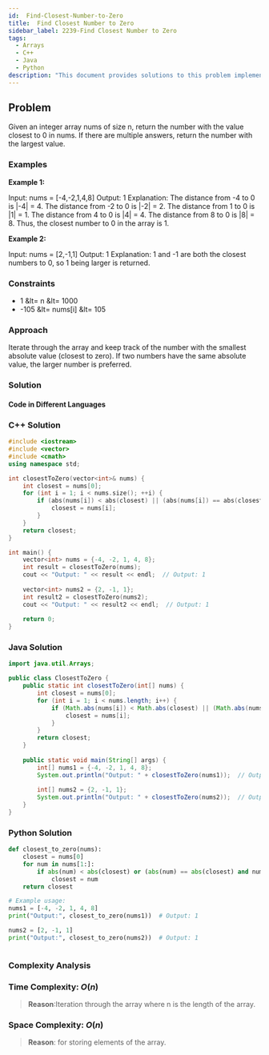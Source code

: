 ```yaml
---
id:  Find-Closest-Number-to-Zero
title:  Find Closest Number to Zero
sidebar_label: 2239-Find Closest Number to Zero
tags:
  - Arrays
  - C++
  - Java
  - Python
description: "This document provides solutions to this problem implemented in C++, Java, and Python."
---
```


## Problem

Given an integer array nums of size n, return the number with the value closest to 0 in nums. If there are multiple answers, return the number with the largest value.

 

### Examples

**Example 1:**

Input: nums = [-4,-2,1,4,8]
Output: 1
Explanation:
The distance from -4 to 0 is |-4| = 4.
The distance from -2 to 0 is |-2| = 2.
The distance from 1 to 0 is |1| = 1.
The distance from 4 to 0 is |4| = 4.
The distance from 8 to 0 is |8| = 8.
Thus, the closest number to 0 in the array is 1.

**Example 2:**

Input: nums = [2,-1,1]
Output: 1
Explanation: 1 and -1 are both the closest numbers to 0, so 1 being larger is returned.




### Constraints

- 1 &lt= n &lt= 1000
- -105 &lt= nums[i] &lt= 105

### Approach
Iterate through the array and keep track of the number with the smallest absolute value (closest to zero). If two numbers have the same absolute value, the larger number is preferred.


### Solution

#### Code in Different Languages

### C++ Solution

```cpp
#include <iostream>
#include <vector>
#include <cmath>
using namespace std;

int closestToZero(vector<int>& nums) {
    int closest = nums[0];
    for (int i = 1; i < nums.size(); ++i) {
        if (abs(nums[i]) < abs(closest) || (abs(nums[i]) == abs(closest) && nums[i] > closest)) {
            closest = nums[i];
        }
    }
    return closest;
}

int main() {
    vector<int> nums = {-4, -2, 1, 4, 8};
    int result = closestToZero(nums);
    cout << "Output: " << result << endl;  // Output: 1
    
    vector<int> nums2 = {2, -1, 1};
    int result2 = closestToZero(nums2);
    cout << "Output: " << result2 << endl;  // Output: 1
    
    return 0;
}

```

### Java Solution

```java
import java.util.Arrays;

public class ClosestToZero {
    public static int closestToZero(int[] nums) {
        int closest = nums[0];
        for (int i = 1; i < nums.length; i++) {
            if (Math.abs(nums[i]) < Math.abs(closest) || (Math.abs(nums[i]) == Math.abs(closest) && nums[i] > closest)) {
                closest = nums[i];
            }
        }
        return closest;
    }
    
    public static void main(String[] args) {
        int[] nums1 = {-4, -2, 1, 4, 8};
        System.out.println("Output: " + closestToZero(nums1));  // Output: 1
        
        int[] nums2 = {2, -1, 1};
        System.out.println("Output: " + closestToZero(nums2));  // Output: 1
    }
}


```

### Python Solution

```python
def closest_to_zero(nums):
    closest = nums[0]
    for num in nums[1:]:
        if abs(num) < abs(closest) or (abs(num) == abs(closest) and num > closest):
            closest = num
    return closest

# Example usage:
nums1 = [-4, -2, 1, 4, 8]
print("Output:", closest_to_zero(nums1))  # Output: 1

nums2 = [2, -1, 1]
print("Output:", closest_to_zero(nums2))  # Output: 1



```

### Complexity Analysis

### Time Complexity: $O(n)$

> **Reason**:Iteration through the array where n is the length of the array.

### Space Complexity: $O(n)$

> **Reason**: for storing elements of the array.


